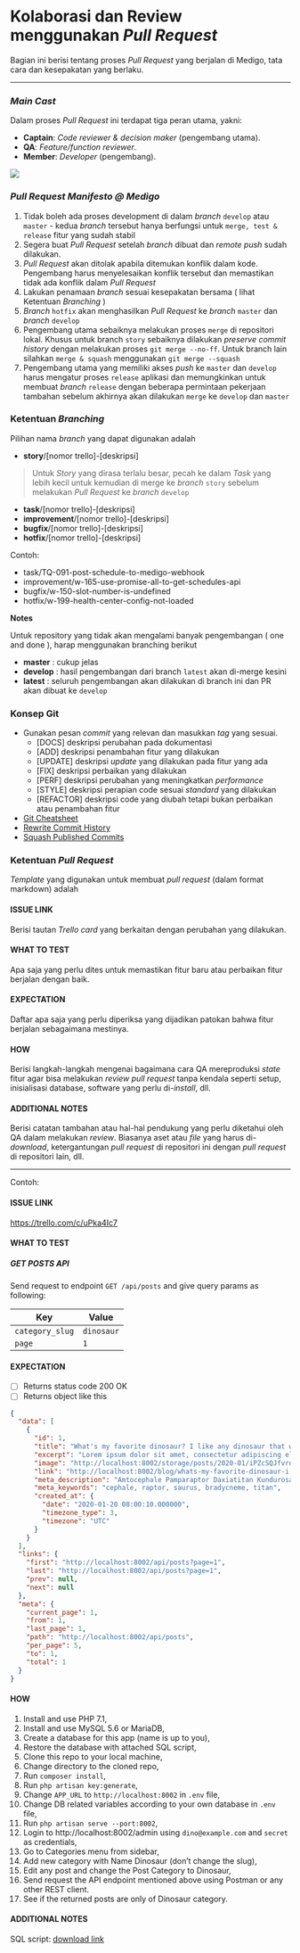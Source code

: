 # Kolaborasi dan Review menggunakan *Pull Request*

Bagian ini berisi tentang proses _Pull Request_ yang berjalan di Medigo, tata cara dan kesepakatan yang berlaku. 

---
### *Main Cast*

Dalam proses _Pull Request_ ini terdapat tiga peran utama, yakni:
- **Captain**: *Code reviewer & decision maker* (pengembang utama).
- **QA**: *Feature/function reviewer*.
- **Member**: *Developer* (pengembang).

![](https://i.imgur.com/qNyLVwx.png)

### *Pull Request Manifesto @ Medigo*

1. Tidak boleh ada proses development di dalam *branch* `develop` atau `master` - kedua *branch* tersebut hanya berfungsi untuk `merge, test & release` fitur yang sudah stabil
2. Segera buat *Pull Request* setelah *branch* dibuat dan *remote push* sudah dilakukan.
3. *Pull Request* akan ditolak apabila ditemukan konflik dalam kode. Pengembang harus menyelesaikan konflik tersebut dan memastikan tidak ada konflik dalam *Pull Request*
4. Lakukan penamaan *branch* sesuai kesepakatan bersama ( lihat Ketentuan *Branching* )
5. *Branch* `hotfix` akan menghasilkan *Pull Request* ke *branch* `master` dan *branch* `develop`
7. Pengembang utama sebaiknya melakukan proses `merge` di repositori lokal. Khusus untuk branch `story` sebaiknya dilakukan *preserve commit history* dengan melakukan proses `git merge --no-ff`. Untuk branch lain silahkan `merge & squash` menggunakan `git merge --squash`
8. Pengembang utama yang memiliki akses *push* ke `master` dan `develop` harus mengatur proses `release` aplikasi dan memungkinkan untuk membuat *branch* `release` dengan beberapa permintaan pekerjaan tambahan sebelum akhirnya akan dilakukan `merge` ke `develop` dan `master`


### Ketentuan *Branching*

Pilihan nama *branch* yang dapat digunakan adalah

- **story**/[nomor trello]-[deskripsi]

>  Untuk *Story* yang dirasa terlalu besar, pecah ke dalam *Task* yang lebih kecil untuk kemudian di merge ke *branch* `story` sebelum melakukan *Pull Request* ke *branch* `develop`

- **task**/[nomor trello]-[deskripsi]
- **improvement**/[nomor trello]-[deskripsi]
- **bugfix**/[nomor trello]-[deskripsi]
- **hotfix**/[nomor trello]-[deskripsi]

Contoh:

- task/TQ-091-post-schedule-to-medigo-webhook
- improvement/w-165-use-promise-all-to-get-schedules-api
- bugfix/w-150-slot-number-is-undefined
- hotfix/w-199-health-center-config-not-loaded

**Notes**

Untuk repository yang tidak akan mengalami banyak pengembangan ( one and done ), harap menggunakan branching berikut

- **master**  : cukup jelas
- **develop** : hasil pengembangan dari branch `latest` akan di-merge kesini
- **latest** : seluruh pengembangan akan dilakukan di branch ini dan PR akan dibuat ke `develop`
 
### Konsep Git

- Gunakan pesan *commit* yang relevan dan masukkan *tag* yang sesuai.
	- [DOCS] deskripsi perubahan pada dokumentasi
	- [ADD] deskripsi penambahan fitur yang dilakukan
	- [UPDATE] deskripsi *update* yang dilakukan pada fitur yang ada
	- [FIX] deskripsi perbaikan yang dilakukan
	- [PERF] deskripsi perubahan yang meningkatkan *performance*
	- [STYLE] deskripsi perapian code sesuai *standard* yang dilakukan
	- [REFACTOR] deskripsi code yang diubah tetapi bukan perbaikan atau penambahan fitur
- [Git Cheatsheet](https://www.git-tower.com/blog/git-cheat-sheet/)
- [Rewrite Commit History](https://git-scm.com/book/id/v2/Git-Tools-Rewriting-History)
- [Squash Published Commits](https://stackoverflow.com/questions/5667884/how-to-squash-commits-in-git-after-they-have-been-pushed)

### Ketentuan *Pull Request*

*Template* yang digunakan untuk membuat *pull request* (dalam format markdown) adalah

#### ISSUE LINK

Berisi tautan *Trello card* yang berkaitan dengan perubahan yang dilakukan.

#### WHAT TO TEST

Apa saja yang perlu dites untuk memastikan fitur baru atau perbaikan fitur berjalan dengan baik.

#### EXPECTATION

Daftar apa saja yang perlu diperiksa yang dijadikan patokan bahwa fitur berjalan sebagaimana mestinya.

#### HOW

Berisi langkah-langkah mengenai bagaimana cara QA mereproduksi *state* fitur agar bisa melakukan *review* *pull request* tanpa kendala seperti setup, inisialisasi database, software yang perlu di-*install*, dll.

#### ADDITIONAL NOTES

Berisi catatan tambahan atau hal-hal pendukung yang perlu diketahui oleh QA dalam melakukan *review*. Biasanya aset atau *file* yang harus di-*download*, ketergantungan *pull request* di repositori ini dengan *pull request* di repositori lain, dll.

---

Contoh:

#### ISSUE LINK

https://trello.com/c/uPka4Ic7

#### WHAT TO TEST

##### GET POSTS API

Send request to endpoint `GET /api/posts` and give query params as following:

| Key             | Value           |
|-----------------|-----------------|
| `category_slug` | `dinosaur`      |
| `page`          | `1`             |

#### EXPECTATION

- [ ] Returns status code 200 OK
- [ ] Returns object like this

```json
{
  "data": [
    {
      "id": 1,
      "title": "What's my favorite dinosaur? I like any dinosaur that wants to worship my problems",
      "excerpt": "Lorem ipsum dolor sit amet, consectetur adipiscing elit. Etiam ac lectus dolor. Donec enim tortor, cursus interdum facilisis quis, aliquam ac ipsum. Sed malesuada lacinia molestie. In non diam massa. Duis viverra dictum risus, at pretium erat. Morbi a diam faucibus, placerat lectus nec, dapibus lectus. Donec id massa urna.",
      "image": "http://localhost:8002/storage/posts/2020-01/iPZcSQJfvroaMobBoYcX.png",
      "link": "http://localhost:8002/blog/whats-my-favorite-dinosaur-i-like-any-dinosaur-that-wants-to-worship-my-problems",
      "meta_description": "Amtocephale Pamparaptor Daxiatitan Kundurosaurus Carcharodontosaurus Shuosaurus Unaysaurus Shenzhouraptor Lexovisaurus Bradycneme.",
      "meta_keywords": "cephale, raptor, saurus, bradycneme, titan",
      "created_at": {
        "date": "2020-01-20 08:00:10.000000",
        "timezone_type": 3,
        "timezone": "UTC"
      }
    }
  ],
  "links": {
    "first": "http://localhost:8002/api/posts?page=1",
    "last": "http://localhost:8002/api/posts?page=1",
    "prev": null,
    "next": null
  },
  "meta": {
    "current_page": 1,
    "from": 1,
    "last_page": 1,
    "path": "http://localhost:8002/api/posts",
    "per_page": 5,
    "to": 1,
    "total": 1
  }
}
```

#### HOW

1. Install and use PHP 7.1,
2. Install and use MySQL 5.6 or MariaDB,
3. Create a database for this app (name is up to you),
4. Restore the database with attached SQL script,
5. Clone this repo to your local machine,
6. Change directory to the cloned repo,
7. Run `composer install`,
8. Run `php artisan key:generate`,
9. Change `APP_URL` to `http://localhost:8002` in `.env` file,
10. Change DB related variables according to your own database in `.env` file,
11. Run `php artisan serve --port:8002`,
12. Login to http://localhost:8002/admin using `dino@example.com` and `secret` as credentials,
13. Go to Categories menu from sidebar,
14. Add new category with Name Dinosaur (don’t change the slug),
15. Edit any post and change the Post Category to Dinosaur,
16. Send request the API endpoint mentioned above using Postman or any other REST client.
17. See if the returned posts are only of Dinosaur category.

#### ADDITIONAL NOTES

SQL script: [download link](https://google.co.id)

